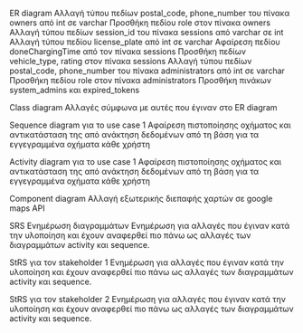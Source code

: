 ER diagram
Αλλαγή τύπου πεδίων postal_code, phone_number του πίνακα owners από int σε varchar
Προσθήκη πεδίου role στον πίνακα owners
Αλλαγή τύπου πεδίων session_id του πίνακα sessions από varchar σε int
Αλλαγή τύπου πεδίου license_plate από int σε varchar
Αφαίρεση πεδίου doneChargingTime από τον πίνακα sessions
Προσθήκη πεδίων vehicle_type, rating στον πίνακα sessions
Αλλαγή τύπου πεδίων postal_code, phone_number του πίνακα administrators από int σε varchar
Προσθήκη πεδίου role στον πίνακα administrators
Προσθήκη πινάκων system_admins και expired_tokens

Class diagram
Αλλαγές σύμφωνα με αυτές που έγιναν στο ER diagram

Sequence diagram για το use case 1
Αφαίρεση πιστοποίησης οχήματος και αντικατάσταση της από ανάκτηση δεδομένων από τη βάση για τα εγγεγραμμένα οχήματα κάθε χρήστη

Activity diagram  για το use case 1
Αφαίρεση πιστοποίησης οχήματος και αντικατάσταση της από ανάκτηση δεδομένων από τη βάση για τα εγγεγραμμένα οχήματα κάθε χρήστη

Component diagram
Αλλαγή εξωτερικής διεπαφής χαρτών σε google maps API

SRS
Ενημέρωση διαγραμμάτων
Ενημέρωση για αλλαγές που έγιναν κατά την υλοποίηση και έχουν αναφερθεί πιο πάνω ως αλλαγές των διαγραμμάτων activity και sequence.

StRS για τον stakeholder 1
Ενημέρωση για αλλαγές που έγιναν κατά την υλοποίηση και έχουν αναφερθεί πιο πάνω ως αλλαγές των διαγραμμάτων activity και sequence.

StRS για τον stakeholder 2
Ενημέρωση για αλλαγές που έγιναν κατά την υλοποίηση και έχουν αναφερθεί πιο πάνω ως αλλαγές των διαγραμμάτων activity και sequence.
